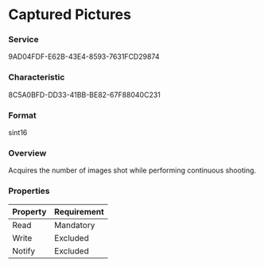 # Captured Pictures

### Service

9AD04FDF-E62B-43E4-8593-7631FCD29874

### Characteristic

8C5A0BFD-DD33-41BB-BE82-67F88040C231

### Format

sint16

### Overview

Acquires the number of images shot while performing continuous shooting.

### Properties

| Property | Requirement |
|:--|:--|
| Read | Mandatory |
| Write | Excluded |
| Notify | Excluded |
